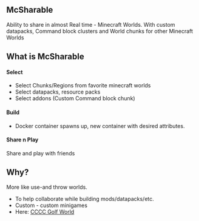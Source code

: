 ## McSharable

Ability to share in almost Real time - Minecraft Worlds. With custom datapacks, Command block clusters and World chunks for other Minecraft Worlds

## What is McSharable
#### Select
* Select Chunks/Regions from favorite minecraft worlds
* Select datapacks, resource packs
* Select addons (Custom Command block chunk)

#### Build 
* Docker container spawns up, new container with desired attributes.

#### Share n Play
Share and play with friends

## Why?
More like use-and throw worlds.   
* To help collaborate while building mods/datapacks/etc.
* Custom - custom minigames
* Here: [CCCC Golf World](./cccc)

